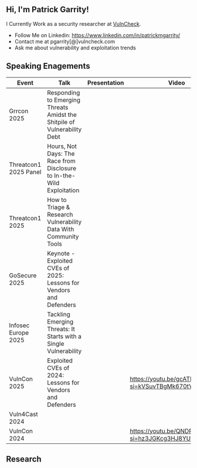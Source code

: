 ## Hi, I'm Patrick Garrity!

I Currently Work as a security researcher at [VulnCheck](https://www.vulncheck.com/).

- Follow Me on Linkedin: https://www.linkedin.com/in/patrickmgarrity/
- Contact me at pgarrity[@]vulncheck.com
- Ask me about vulnerability and exploitation trends

## Speaking Enagements
| Event | Talk | Presentation | Video |
| -- | -- | -- | -- |
| Grrcon 2025 | Responding to Emerging Threats Amidst the Shitpile of Vulnerability Debt |  |  |
| Threatcon1 2025 Panel | Hours, Not Days: The Race from Disclosure to In-the-Wild Exploitation |  |  |
| Threatcon1 2025 | How to Triage & Research Vulnerability Data With Community Tools |  |  |
| GoSecure 2025 | Keynote - Exploited CVEs of 2025: Lessons for Vendors and Defenders |  |  |
| Infosec Europe 2025 | Tackling Emerging Threats: It Starts with a Single Vulnerability |  |  |
| VulnCon 2025 | Exploited CVEs of 2024: Lessons for Vendors and Defenders |  | https://youtu.be/gcATPV7d23I?si=kVSuvTBgMk670tYp |
| Vuln4Cast 2024 |  |  |  |
| VulnCon 2024 |  |  | https://youtu.be/QNDPCMEMtSE?si=hz3JGKcg3HJ8YUsK |

## Research
